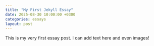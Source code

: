 ```yaml
---
title: "My First Jekyll Essay"
date: 2025-08-30 10:00:00 +0300
categories: essays
layout: post
---
```


This is my very first essay post. I can add text here and even images!
